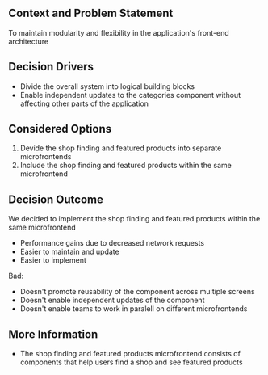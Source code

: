 ## Context and Problem Statement
To maintain modularity and flexibility in the application's front-end architecture
## Decision Drivers
* Divide the overall system into logical building blocks
* Enable independent updates to the categories component without affecting other parts of the application
## Considered Options
1. Devide the shop finding and featured products into separate microfrontends
2. Include the shop finding and featured products within the same microfrontend
## Decision Outcome
We decided to implement the shop finding and featured products within the same microfrontend
* Performance gains due to decreased network requests
* Easier to maintain and update
* Easier to implement

Bad:
* Doesn't promote reusability of the component across multiple screens
* Doesn't enable independent updates of the component
* Doesn't enable teams to work in paralell on different microfrontends
## More Information
* The shop finding and featured products microfrontend consists of components that help users find a shop and see featured products
